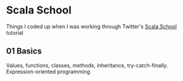 # Scala School
Things I coded up when I was working through Twitter's [Scala School](http://twitter.github.io/scala_school/) tutorial

## 01 Basics
Values, functions, classes, methods, inheritance, try-catch-finally. Expression-oriented programming